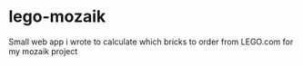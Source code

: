 # lego-mozaik

Small web app i wrote to calculate which bricks to order from LEGO.com for my mozaik project
